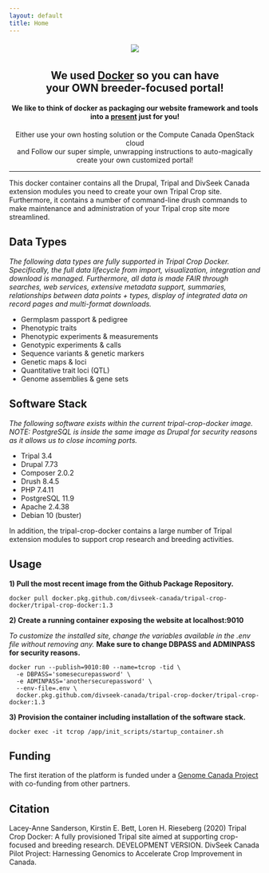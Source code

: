 ```yaml
---
layout: default
title: Home
---
```


<div style="text-align:center;">

<img style="margin: 5px auto" src="{{ site.baseurl }}/public/DivseekCan_Green_CapYes.png" />

<h2>We used <a href="https://www.docker.com/why-docker">Docker</a> so you can have <br /> your OWN breeder-focused portal!</h2>

<h4>We like to think of docker as packaging our website framework and tools <br /> into a <a href="https://www.docker.com/resources/what-container">present</a> just for you!</h4>

<p>Either use your own hosting solution or the Compute Canada OpenStack cloud <br /> and Follow our super simple, unwrapping instructions to auto-magically create your own customized portal!</p>

</div>
<hr>

This docker container contains all the Drupal, Tripal and DivSeek Canada extension modules you need to create your own Tripal Crop site. Furthermore, it contains a number of command-line drush commands to make maintenance and administration of your Tripal crop site more streamlined.

## Data Types

*The following data types are fully supported in Tripal Crop Docker. Specifically, the full data lifecycle from import, visualization, integration and download is managed. Furthermore, all data is made FAIR through searches, web services, extensive metadata support, summaries, relationships between data points + types, display of integrated data on record pages and multi-format downloads.*

- Germplasm passport & pedigree
- Phenotypic traits
- Phenotypic experiments & measurements
- Genotypic experiments & calls
- Sequence variants & genetic markers
- Genetic maps & loci
- Quantitative trait loci (QTL)
- Genome assemblies & gene sets

## Software Stack

*The following software exists within the current tripal-crop-docker image. NOTE: PostgreSQL is inside the same image as Drupal for security reasons as it allows us to close incoming ports.*

- Tripal 3.4
- Drupal 7.73
- Composer 2.0.2
- Drush 8.4.5
- PHP 7.4.11
- PostgreSQL 11.9
- Apache 2.4.38
- Debian 10 (buster)

In addition, the tripal-crop-docker contains a large number of Tripal extension modules to support crop research and breeding activities.

## Usage

**1) Pull the most recent image from the Github Package Repository.**

```
docker pull docker.pkg.github.com/divseek-canada/tripal-crop-docker/tripal-crop-docker:1.3
```

**2) Create a running container exposing the website at localhost:9010**

*To customize the installed site, change the variables available in the .env file without removing any.* **Make sure to change DBPASS and ADMINPASS for security reasons.**

```
docker run --publish=9010:80 --name=tcrop -tid \
  -e DBPASS='somesecurepassword' \
  -e ADMINPASS='anothersecurepassword' \
  --env-file=.env \
  docker.pkg.github.com/divseek-canada/tripal-crop-docker/tripal-crop-docker:1.3
```

**3) Provision the container including installation of the software stack.**

```
docker exec -it tcrop /app/init_scripts/startup_container.sh
```

## Funding

The first iteration of the platform is funded under a [Genome Canada Project](https://www.genomecanada.ca/en/divseek-canada-harnessing-genomics-accelerate-crop-improvement-canada) with co-funding from other partners.

## Citation

Lacey-Anne Sanderson, Kirstin E. Bett, Loren H. Rieseberg (2020) Tripal Crop Docker: A fully provisioned Tripal site aimed at supporting crop-focused and breeding research. DEVELOPMENT VERSION. DivSeek Canada Pilot Project: Harnessing Genomics to Accelerate Crop Improvement in Canada.
